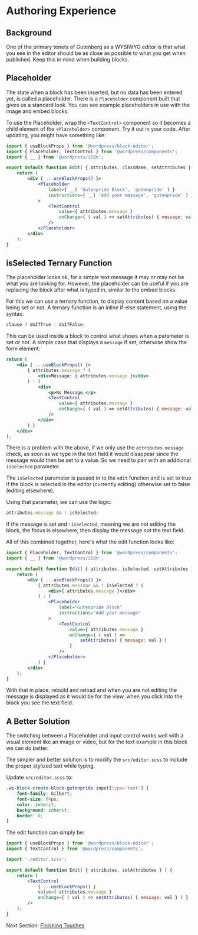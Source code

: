 # Authoring Experience

## Background

One of the primary tenets of Gutenberg as a WYSIWYG editor is that what you see in the editor should be as close as possible to what you get when published. Keep this in mind when building blocks.

## Placeholder

The state when a block has been inserted, but no data has been entered yet, is called a placeholder. There is a `Placeholder` component built that gives us a standard look. You can see example placeholders in use with the image and embed blocks.

To use the Placeholder, wrap the `<TextControl>` component so it becomes a child element of the `<Placeholder>` component. Try it out in your code. After updating, you might have something like:

```jsx
import { useBlockProps } from '@wordpress/block-editor';
import { Placeholder, TextControl } from '@wordpress/components';
import { __ } from '@wordpress/i18n';

export default function Edit( { attributes, className, setAttributes } ) {
	return (
		<div { ...useBlockProps() }>
			<Placeholder
				label={ __( 'Gutenpride Block', 'gutenpride' ) }
				instructions={ __( 'Add your message', 'gutenpride' ) }
			>
				<TextControl
					value={ attributes.message }
					onChange={ ( val ) => setAttributes( { message: val } ) }
				/>
			</Placeholder>
		</div>
	);
}
```

## isSelected Ternary Function

The placeholder looks ok, for a simple text message it may or may not be what you are looking for. However, the placeholder can be useful if you are replacing the block after what is typed in, similar to the embed blocks.

For this we can use a ternary function, to display content based on a value being set or not. A ternary function is an inline if-else statement, using the syntax:

```js
clause ? doIfTrue : doIfFalse;
```

This can be used inside a block to control what shows when a parameter is set or not. A simple case that displays a `message` if set, otherwise show the form element:

```jsx
return (
	<div { ...useBlockProps() }>
		{ attributes.message ? (
			<div>Message: { attributes.message }</div>
		) : (
			<div>
				<p>No Message.</p>
				<TextControl
					value={ attributes.message }
					onChange={ ( val ) => setAttributes( { message: val } ) }
				/>
			</div>
		) }
	</div>
);
```

There is a problem with the above, if we only use the `attributes.message` check, as soon as we type in the text field it would disappear since the message would then be set to a value. So we need to pair with an additional `isSelected` parameter.

The `isSelected` parameter is passed in to the `edit` function and is set to true if the block is selected in the editor (currently editing) otherwise set to false (editing elsewhere).

Using that parameter, we can use the logic:

```js
attributes.message && ! isSelected;
```

If the message is set and `!isSelected`, meaning we are not editing the block, the focus is elsewhere, then display the message not the text field.

All of this combined together, here's what the edit function looks like:

```jsx
import { Placeholder, TextControl } from '@wordpress/components';
import { __ } from '@wordpress/i18n';

export default function Edit( { attributes, isSelected, setAttributes } ) {
	return (
		<div { ...useBlockProps() }>
			{ attributes.message && ! isSelected ? (
				<div>{ attributes.message }</div>
			) : (
				<Placeholder
					label="Gutenpride Block"
					instructions="Add your message"
				>
					<TextControl
						value={ attributes.message }
						onChange={ ( val ) =>
							setAttributes( { message: val } )
						}
					/>
				</Placeholder>
			) }
		</div>
	);
}
```

With that in place, rebuild and reload and when you are not editing the message is displayed as it would be for the view, when you click into the block you see the text field.

## A Better Solution

The switching between a Placeholder and input control works well with a visual element like an image or video, but for the text example in this block we can do better.

The simpler and better solution is to modify the `src/editor.scss` to include the proper stylized text while typing.

Update `src/editor.scss` to:

```scss
.wp-block-create-block-gutenpride input[type='text'] {
	font-family: Gilbert;
	font-size: 64px;
	color: inherit;
	background: inherit;
	border: 0;
}
```

The edit function can simply be:

```jsx
import { useBlockProps } from '@wordpress/block-editor';
import { TextControl } from '@wordpress/components';

import './editor.scss';

export default function Edit( { attributes, setAttributes } ) {
	return (
		<TextControl
			{ ...useBlockProps() }
			value={ attributes.message }
			onChange={ ( val ) => setAttributes( { message: val } ) }
		/>
	);
}
```

Next Section: [Finishing Touches](/docs/getting-started/create-block/finishing.md)
